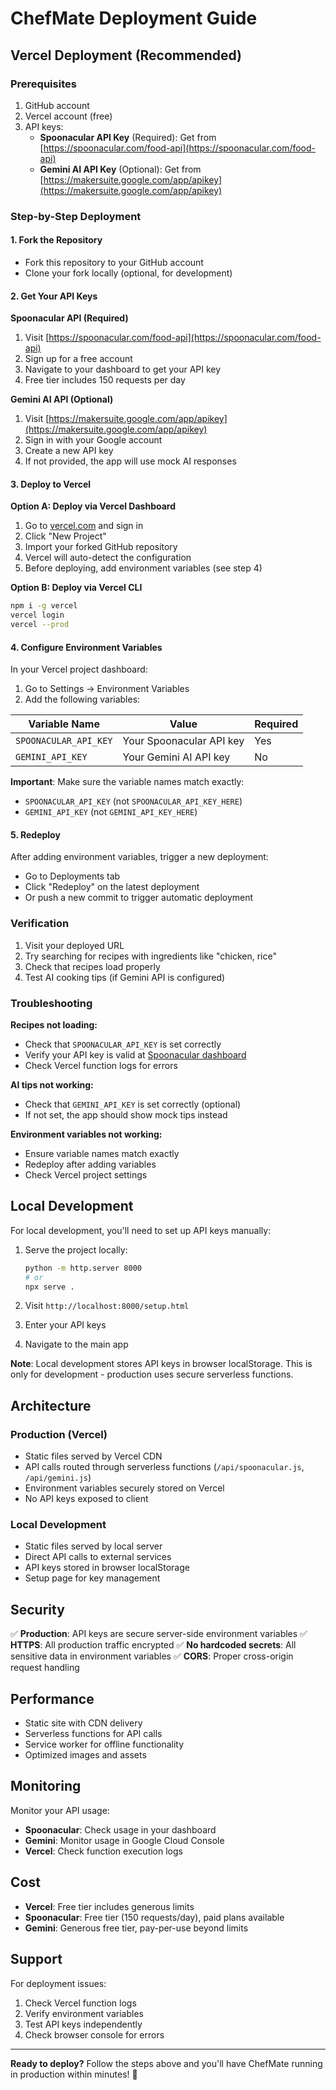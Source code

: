 # ChefMate Deployment Guide

## Vercel Deployment (Recommended)

### Prerequisites
1. GitHub account
2. Vercel account (free)
3. API keys:
   - **Spoonacular API Key** (Required): Get from [https://spoonacular.com/food-api](https://spoonacular.com/food-api)
   - **Gemini AI API Key** (Optional): Get from [https://makersuite.google.com/app/apikey](https://makersuite.google.com/app/apikey)

### Step-by-Step Deployment

#### 1. Fork the Repository
- Fork this repository to your GitHub account
- Clone your fork locally (optional, for development)

#### 2. Get Your API Keys

**Spoonacular API (Required)**
1. Visit [https://spoonacular.com/food-api](https://spoonacular.com/food-api)
2. Sign up for a free account
3. Navigate to your dashboard to get your API key
4. Free tier includes 150 requests per day

**Gemini AI API (Optional)**
1. Visit [https://makersuite.google.com/app/apikey](https://makersuite.google.com/app/apikey)
2. Sign in with your Google account
3. Create a new API key
4. If not provided, the app will use mock AI responses

#### 3. Deploy to Vercel

**Option A: Deploy via Vercel Dashboard**
1. Go to [vercel.com](https://vercel.com) and sign in
2. Click "New Project"
3. Import your forked GitHub repository
4. Vercel will auto-detect the configuration
5. Before deploying, add environment variables (see step 4)

**Option B: Deploy via Vercel CLI**
```bash
npm i -g vercel
vercel login
vercel --prod
```

#### 4. Configure Environment Variables

In your Vercel project dashboard:
1. Go to Settings → Environment Variables
2. Add the following variables:

| Variable Name | Value | Required |
|---------------|-------|----------|
| `SPOONACULAR_API_KEY` | Your Spoonacular API key | Yes |
| `GEMINI_API_KEY` | Your Gemini AI API key | No |

**Important**: Make sure the variable names match exactly:
- `SPOONACULAR_API_KEY` (not `SPOONACULAR_API_KEY_HERE`)
- `GEMINI_API_KEY` (not `GEMINI_API_KEY_HERE`)

#### 5. Redeploy
After adding environment variables, trigger a new deployment:
- Go to Deployments tab
- Click "Redeploy" on the latest deployment
- Or push a new commit to trigger automatic deployment

### Verification

1. Visit your deployed URL
2. Try searching for recipes with ingredients like "chicken, rice"
3. Check that recipes load properly
4. Test AI cooking tips (if Gemini API is configured)

### Troubleshooting

**Recipes not loading:**
- Check that `SPOONACULAR_API_KEY` is set correctly
- Verify your API key is valid at [Spoonacular dashboard](https://spoonacular.com/food-api/console)
- Check Vercel function logs for errors

**AI tips not working:**
- Check that `GEMINI_API_KEY` is set correctly (optional)
- If not set, the app should show mock tips instead

**Environment variables not working:**
- Ensure variable names match exactly
- Redeploy after adding variables
- Check Vercel project settings

## Local Development

For local development, you'll need to set up API keys manually:

1. Serve the project locally:
   ```bash
   python -m http.server 8000
   # or
   npx serve .
   ```

2. Visit `http://localhost:8000/setup.html`
3. Enter your API keys
4. Navigate to the main app

**Note**: Local development stores API keys in browser localStorage. This is only for development - production uses secure serverless functions.

## Architecture

### Production (Vercel)
- Static files served by Vercel CDN
- API calls routed through serverless functions (`/api/spoonacular.js`, `/api/gemini.js`)
- Environment variables securely stored on Vercel
- No API keys exposed to client

### Local Development
- Static files served by local server
- Direct API calls to external services
- API keys stored in browser localStorage
- Setup page for key management

## Security

✅ **Production**: API keys are secure server-side environment variables
✅ **HTTPS**: All production traffic encrypted
✅ **No hardcoded secrets**: All sensitive data in environment variables
✅ **CORS**: Proper cross-origin request handling

## Performance

- Static site with CDN delivery
- Serverless functions for API calls
- Service worker for offline functionality
- Optimized images and assets

## Monitoring

Monitor your API usage:
- **Spoonacular**: Check usage in your dashboard
- **Gemini**: Monitor usage in Google Cloud Console
- **Vercel**: Check function execution logs

## Cost

- **Vercel**: Free tier includes generous limits
- **Spoonacular**: Free tier (150 requests/day), paid plans available
- **Gemini**: Generous free tier, pay-per-use beyond limits

## Support

For deployment issues:
1. Check Vercel function logs
2. Verify environment variables
3. Test API keys independently
4. Check browser console for errors

---

**Ready to deploy?** Follow the steps above and you'll have ChefMate running in production within minutes! 🚀
